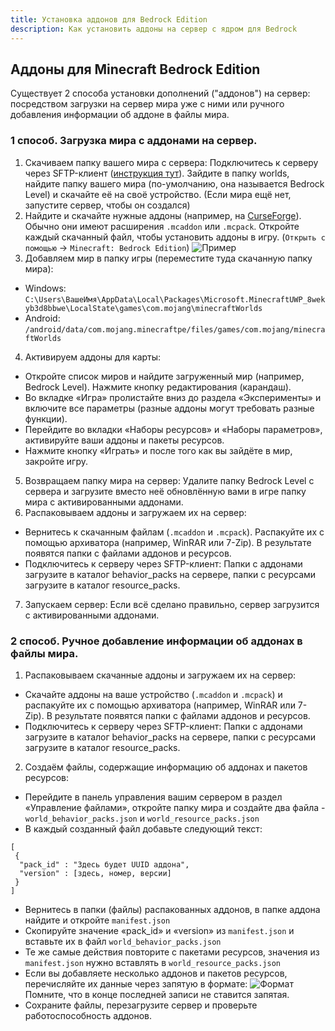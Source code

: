 ```yaml
---
title: Установка аддонов для Bedrock Edition
description: Как установить аддоны на сервер с ядром для Bedrock
---
```


## Аддоны для Minecraft Bedrock Edition

Существует 2 способа установки дополнений ("аддонов") на сервер: посредством загрузки на сервер мира уже с ними или ручного добавления информации об аддоне в файлы мира.

### 1 способ. Загрузка мира с аддонами на сервер.
1. Скачиваем папку вашего мира с сервера: Подключитесь к серверу через SFTP-клиент ([инструкция тут](/pages/guides/use-sftp.md)). Зайдите в папку worlds, найдите папку вашего мира (по-умолчанию, она называется Bedrock Level) и скачайте её на своё устройство. (Если мира ещё нет, запустите сервер, чтобы он создался)
2. Найдите и скачайте нужные аддоны (например, на [CurseForge](https://curseforge.com/minecraft-bedrock/search?class=addons)). Обычно они имеют расширения `.mcaddon` или `.mcpack`. Откройте каждый скачанный файл, чтобы установить аддоны в игру. (`Открыть с помощью` -> `Minecraft: Bedrock Edition`)
![Пример](/images/)
3. Добавляем мир в папку игры (переместите туда скачанную папку мира):
- Windows: `C:\Users\ВашеИмя\AppData\Local\Packages\Microsoft.MinecraftUWP_8wekyb3d8bbwe\LocalState\games\com.mojang\minecraftWorlds`
- Android: `/android/data/com.mojang.minecraftpe/files/games/com.mojang/minecraftWorlds`
4. Активируем аддоны для карты:
- Откройте список миров и найдите загруженный мир (например, Bedrock Level). Нажмите кнопку редактирования (карандаш).
- Во вкладке «Игра» пролистайте вниз до раздела «Эксперименты» и включите все параметры (разные аддоны могут требовать разные функции).
- Перейдите во вкладки «Наборы ресурсов» и «Наборы параметров», активируйте ваши аддоны и пакеты ресурсов.
- Нажмите кнопку «Играть» и после того как вы зайдёте в мир, закройте игру.
5. Возвращаем папку мира на сервер: Удалите папку Bedrock Level с сервера и загрузите вместо неё обновлённую вами в игре папку мира с активированными аддонами.
6. Распаковываем аддоны и загружаем их на сервер:
- Вернитесь к скачанным файлам (`.mcaddon` и `.mcpack`). Распакуйте их с помощью архиватора (например, WinRAR или 7-Zip). В результате появятся папки с файлами аддонов и ресурсов.
- Подключитесь к серверу через SFTP-клиент: Папки с аддонами загрузите в каталог behavior_packs на сервере, папки с ресурсами загрузите в каталог resource_packs.
7. Запускаем сервер: Если всё сделано правильно, сервер загрузится с активированными аддонами.

### 2 способ. Ручное добавление информации об аддонах в файлы мира.
1. Распаковываем скачанные аддоны и загружаем их на сервер:
- Скачайте аддоны на ваше устройство (`.mcaddon` и `.mcpack`) и распакуйте их с помощью архиватора (например, WinRAR или 7-Zip). В результате появятся папки с файлами аддонов и ресурсов.
- Подключитесь к серверу через SFTP-клиент: Папки с аддонами загрузите в каталог behavior_packs на сервере, папки с ресурсами загрузите в каталог resource_packs.
2. Создаём файлы, содержащие информацию об аддонах и пакетов ресурсов:
- Перейдите в панель управления вашим сервером в раздел «Управление файлами», откройте папку мира и создайте два файла - `world_behavior_packs.json` и `world_resource_packs.json`
- В каждый созданный файл добавьте следующий текст:
```
[
 {
  "pack_id" : "Здесь будет UUID аддона",
  "version" : [здесь, номер, версии]
 }
]
```
- Вернитесь в папки (файлы) распакованных аддонов, в папке аддона найдите и откройте `manifest.json`
- Скопируйте значение «pack_id» и «version» из `manifest.json` и вставьте их в файл `world_behavior_packs.json`
- Те же самые действия повторите с пакетами ресурсов, значения из `manifest.json` нужно вставлять в `world_resource_packs.json`
- Если вы добавляете несколько аддонов и пакетов ресурсов, перечисляйте их данные через запятую в формате:
![Формат](/images/)
Помните, что в конце последней записи не ставится запятая.
- Сохраните файлы, перезагрузите сервер и проверьте работоспособность аддонов.
